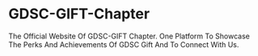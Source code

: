 # GDSC-GIFT-Chapter
The Official Website Of GDSC-GIFT Chapter. One Platform To Showcase The Perks And Achievements Of GDSC Gift And To Connect  With Us.
